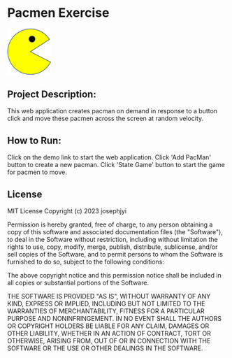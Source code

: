 # Pacmen Exercise
<img src='./images/PacMan1.png' width='100'>

## Project Description:
This web application creates pacman on demand in response to a button click and move these pacmen across the screen at random velocity.

## How to Run:
Click on the demo link to start the web application.
Click 'Add PacMan' button to create a new pacman.
Click 'State Game' button to start the game for pacmen to move.

## License
MIT License
Copyright (c) 2023 josephjyi

Permission is hereby granted, free of charge, to any person obtaining a copy
of this software and associated documentation files (the "Software"), to deal
in the Software without restriction, including without limitation the rights
to use, copy, modify, merge, publish, distribute, sublicense, and/or sell
copies of the Software, and to permit persons to whom the Software is
furnished to do so, subject to the following conditions:

The above copyright notice and this permission notice shall be included in all
copies or substantial portions of the Software.

THE SOFTWARE IS PROVIDED "AS IS", WITHOUT WARRANTY OF ANY KIND, EXPRESS OR
IMPLIED, INCLUDING BUT NOT LIMITED TO THE WARRANTIES OF MERCHANTABILITY,
FITNESS FOR A PARTICULAR PURPOSE AND NONINFRINGEMENT. IN NO EVENT SHALL THE
AUTHORS OR COPYRIGHT HOLDERS BE LIABLE FOR ANY CLAIM, DAMAGES OR OTHER
LIABILITY, WHETHER IN AN ACTION OF CONTRACT, TORT OR OTHERWISE, ARISING FROM,
OUT OF OR IN CONNECTION WITH THE SOFTWARE OR THE USE OR OTHER DEALINGS IN THE
SOFTWARE.
